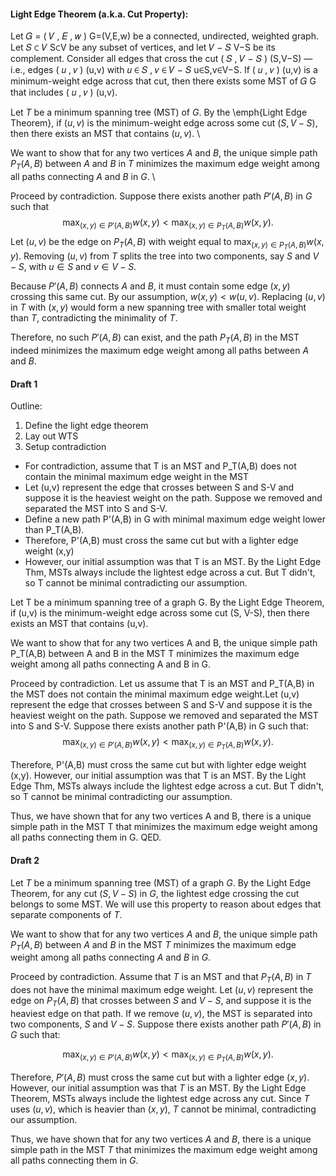 #### Light Edge Theorem (a.k.a. Cut Property): 
Let 𝐺 = ( 𝑉 , 𝐸 , 𝑤 ) G=(V,E,w) be a connected, undirected, weighted graph. Let 𝑆 ⊂ 𝑉 S⊂V be any subset of vertices, and let 𝑉 − 𝑆 V−S be its complement. Consider all edges that cross the cut ( 𝑆 , 𝑉 − 𝑆 ) (S,V−S) — i.e., edges ( 𝑢 , 𝑣 ) (u,v) with 𝑢 ∈ 𝑆 , 𝑣 ∈ 𝑉 − 𝑆 u∈S,v∈V−S. If ( 𝑢 , 𝑣 ) (u,v) is a minimum-weight edge across that cut, then there exists some MST of 𝐺 G that includes ( 𝑢 , 𝑣 ) (u,v).

Let $T$ be a minimum spanning tree (MST) of $G$.
By the \emph{Light Edge Theorem}, if $(u,v)$ is the minimum-weight edge across some cut $(S, V-S)$, 
then there exists an MST that contains $(u,v)$.  \\ 

We want to show that for any two vertices $A$ and $B$, the unique simple path $P_T(A,B)$ between $A$ and $B$ in $T$ 
minimizes the maximum edge weight among all paths connecting $A$ and $B$ in $G$.  \\ 

Proceed by contradiction.  Suppose there exists another path $P'(A,B)$ in $G$ such that 
$$
\max_{(x,y)\in P'(A,B)} w(x,y) < \max_{(x,y)\in P_T(A,B)} w(x,y).
$$
Let $(u,v)$ be the edge on $P_T(A,B)$ with weight equal to $\max_{(x,y)\in P_T(A,B)} w(x,y)$.
Removing $(u,v)$ from $T$ splits the tree into two components, say $S$ and $V-S$, with $u\in S$ and $v\in V-S$. 

Because $P'(A,B)$ connects $A$ and $B$, it must contain some edge $(x,y)$ crossing this same cut.
By our assumption, $w(x,y) < w(u,v)$.
Replacing $(u,v)$ in $T$ with $(x,y)$ would form a new spanning tree with smaller total weight than $T$, 
contradicting the minimality of $T$.

Therefore, no such $P'(A,B)$ can exist, and the path $P_T(A,B)$ in the MST indeed minimizes the maximum edge weight 
among all paths between $A$ and $B$.

#### Draft 1
Outline:
1. Define the light edge theorem
2. Lay out WTS
3. Setup contradiction
* For contradiction, assume that T is an MST and P_T(A,B) does not contain the minimal maximum edge weight in the MST
* Let (u,v) represent the edge that crosses between S and S-V and suppose it is the heaviest weight on the path. Suppose we removed and separated the MST into S and S-V.
* Define a new path P'(A,B) in G with minimal maximum edge weight lower than P_T(A,B).
* Therefore, P'(A,B) must cross the same cut but with a lighter edge weight (x,y)
* However, our initial assumption was that T is an MST. By the Light Edge Thm, MSTs always include the lightest edge across a cut. But T didn't, so T cannot be minimal contradicting our assumption.

Let T be a minimum spanning tree of a graph G. By the Light Edge Theorem, if (u,v) is the minimum-weight edge across some cut (S, V-S), then there exists an MST that contains (u,v). 

We want to show that for any two vertices A and B, the unique simple path P_T(A,B) between A and B in the MST T minimizes the maximum edge weight among all paths connecting A and B in G.

Proceed by contradiction. Let us assume that T is an MST and P_T(A,B) in the MST does not contain the minimal maximum edge weight.Let (u,v) represent the edge that crosses between S and S-V and suppose it is the heaviest weight on the path. Suppose we removed and separated the MST into S and S-V. Suppose there exists another path P'(A,B) in G such that:
$$
\max_{(x,y)\in P'(A,B)} w(x,y) < \max_{(x,y)\in P_T(A,B)} w(x,y).
$$

Therefore, P'(A,B) must cross the same cut but with lighter edge weight (x,y). However, our initial assumption was that T is an MST. By the Light Edge Thm, MSTs always include the lightest edge across a cut. But T didn't, so T cannot be minimal contradicting our assumption.

Thus, we have shown that for any two vertices A and B, there is a unique simple path in the MST T that minimizes the maximum edge weight among all paths connecting them in G. QED.

#### Draft 2
Let $T$ be a minimum spanning tree (MST) of a graph $G$. By the Light Edge Theorem, for any cut $(S, V-S)$ in $G$, 
the lightest edge crossing the cut belongs to some MST. We will use this property to reason about edges that separate components of $T$.

We want to show that for any two vertices $A$ and $B$, the unique simple path $P_T(A,B)$ between $A$ and $B$ in the MST $T$ minimizes the maximum edge weight among all paths connecting $A$ and $B$ in $G$.

Proceed by contradiction. Assume that $T$ is an MST and that $P_T(A,B)$ in $T$ does not have the minimal maximum edge weight. 
Let $(u,v)$ represent the edge on $P_T(A,B)$ that crosses between $S$ and $V-S$, and suppose it is the heaviest edge on that path. 
If we remove $(u,v)$, the MST is separated into two components, $S$ and $V-S$. 
Suppose there exists another path $P'(A,B)$ in $G$ such that:

 $$
 \max_{(x,y)\in P'(A,B)} w(x,y) < \max_{(x,y)\in P_T(A,B)} w(x,y).
 $$

Therefore, $P'(A,B)$ must cross the same cut but with a lighter edge $(x,y)$. 
However, our initial assumption was that $T$ is an MST. 
By the Light Edge Theorem, MSTs always include the lightest edge across any cut. 
Since $T$ uses $(u,v)$, which is heavier than $(x,y)$, $T$ cannot be minimal, contradicting our assumption.

Thus, we have shown that for any two vertices $A$ and $B$, there is a unique simple path in the MST $T$ that minimizes the maximum edge weight among all paths connecting them in $G$.